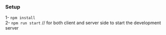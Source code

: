 ### Setup
1- `npm install`<br />
2-  `npm run start` // for both client and server side to start the development server

